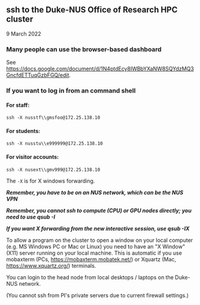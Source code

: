 ## ssh to the Duke-NUS Office of Research HPC cluster

9 March 2022

### Many people can use the browser-based dashboard

See https://docs.google.com/document/d/1N4ptdEcy8IWBbYXaNW8SQYdzMQ3GncfdETTuqGzbFGQ/edit.

### If you want to log in from an command shell

#### For staff:

`ssh -X nusstf\\gmsfoo@172.25.138.10`

#### For students:

`ssh -X nusstu\\e999999@172.25.138.10`

#### For visitor accounts:

`ssh -X nusext\\gmv999@172.25.138.10`

The `-X` is for X windows forwarding.

***Remember, you have to be on an NUS network, which can be the NUS VPN***

***Remember, you cannot ssh to compute (CPU) or GPU nodes directly; you need to use qsub -I***

***If you want X forwarding from the new interactive session, use qsub -IX***

To allow a program on the cluster to open a window on your local computer (e.g. MS Windows PC or Mac or Linux) you need 
to have an "X Window" (X11) server running on your local machine.
This is automatic if you use mobaxterm (PCs, https://mobaxterm.mobatek.net/) or Xquartz (Mac, https://www.xquartz.org/) terminals.

You can login to the head node from local desktops / laptops on the Duke-NUS network.

(You cannot ssh from PI's private servers due to current firewall settings.)

